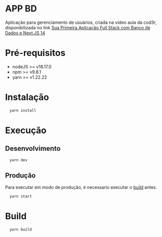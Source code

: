 # APP BD

Aplicação para gerenciamento de usuários, criada na video aula da cod3r, disponibilizada no link [Sua Primeira Aplicação Full Stack com Banco de Dados e Next.JS 14](https://youtu.be/mikoTbhH_Qg?si=Pgty_je7E37YGh0NE)

# Pré-requisitos

- nodeJS >= v18.17.0
- npm >= v9.8.1
- yarn >= v1.22.22

# Instalação

```bash
  yarn install
```

# Execução

## Desenvolvimento

```bash
  yarn dev
```

## Produção

Para executar em modo de produção, é necessario executar o [build](#build) antes.

```bash
  yarn start
```

# Build

```bash
  yarn build
```
